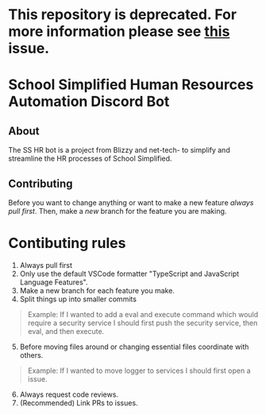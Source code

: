 # **This repository is deprecated. For more information please see [this](https://github.com/tm21cy/SS-HR-Automation/issues/18) issue.**

# School Simplified Human Resources Automation Discord Bot

## About
The SS HR bot is a project from Blizzy and net-tech- to simplify and streamline the HR processes of School Simplified.

## Contributing

Before you want to change anything or want to make a new feature *always pull first*. Then, make a *new* branch for the feature you are making.

# Contibuting rules
1. Always pull first
2. Only use the default VSCode formatter "TypeScript and JavaScript Language Features".
3. Make a new branch for each feature you make.
4. Split things up into smaller commits
> Example:
> If I wanted to add a eval and execute command which would require a security service I should first push the security service, then eval, and then execute.
5. Before moving files around or changing essential files coordinate with others. 
> Example:
> If I wanted to move logger to services I should first open a issue.
6. Always request code reviews.
7. (Recommended) Link PRs to issues.
